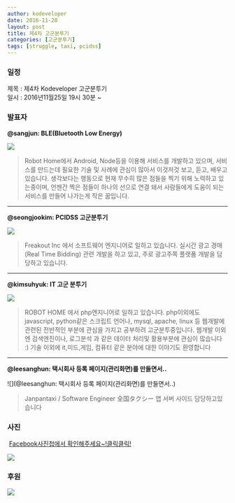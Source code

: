 ```yaml
---
author: kodeveloper
date: 2016-11-28
layout: post
title: 제4차 고군분투기
categories: [고군분투기]
tags: [struggle, taxi, pcidss]
---
```


### 일정

제목 : 제4차 Kodeveloper 고군분투기  
일시 : 2016년11월25일 19시 30분 ~

### 발표자

**@sangjun: BLE(Bluetooth Low Energy)**

![](https://user-images.githubusercontent.com/2956728/52774198-09362000-3080-11e9-906f-27559bfc6fda.jpg)

>Robot Home에서 Android, Node등을 이용해 서비스를 개발하고 있으며, 서비스를 만드는데 필요한 기술 및 사례에 관심이 많아서 이것저것 보고, 듣고, 배우고 있습니다. 생각보다는 행동으로 현재 무수히 많은 점들을 찍기 위해 노력하고 있는중이며, 언젠간 찍은 점들이 하나의 선으로 연결 돼서 사람들에게 도움이 되는 서비스를 만들어 나가는게 작은 꿈입니다.

---

**@seongjookim: PCIDSS 고군분투기**

![](https://user-images.githubusercontent.com/2956728/52774296-384c9180-3080-11e9-8b59-f5e601689013.jpg)

>Freakout Inc 에서 소프트웨어 엔지니어로 일하고 있습니다. 실시간 광고 경매(Real Time Bidding) 관련 개발을 하고 있고, 주로 광고주쪽 플랫폼 개발을 담당하고 있습니다.

---

**@kimsuhyuk: IT 고군 분투기**

![](https://scontent-nrt1-1.xx.fbcdn.net/v/t1.0-9/14117735_1076673489068549_356219451767562280_n.jpg?_nc_cat=103&_nc_ht=scontent-nrt1-1.xx&oh=20e287eb6b00d320545b0b13052c0dc5&oe=5CE2F780)

>ROBOT HOME 에서 php엔지니어로 일하고 있습니다. php이외에도 javascript, python같은 스크립트 언어나, mysql, apache, linux 등 웹개발에 관련된 전반적인 부분에 관심을 가지고 공부하려 고군분투중입니다. 웹개발 이외엔 검색엔진이나, 로그분석 과 같은 데이터 처리및 활용부분에 관심이 많습니다 :) 기술 이외에 it,미드,게임, 컴퓨터 같은 분야에 대한 이야기도 환영합니다

---

**@leesanghun: 택시회사 등록 페이지(관리화면)를 만들면서..**

![](@leesanghun: 택시회사 등록 페이지(관리화면)를 만들면서..)

>Janpantaxi / Software Engineer 全国タクシー 앱 서버 사이드 담당하고있습니다


### 사진

 [Facebook사진첩에서 확인해주세요~!클릭클릭!](https://www.facebook.com/media/set/?set=oa.1820529361525134&type=3)

![](https://user-images.githubusercontent.com/2956728/52773976-962ca980-307f-11e9-9c8c-5d5b9c44bb4c.jpg)

### 후원

![](https://user-images.githubusercontent.com/2956728/52773838-39c98a00-307f-11e9-86b0-2bae479a67d9.png)
